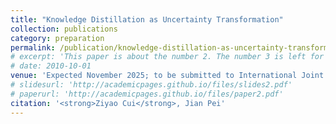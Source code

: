 ```yaml
---
title: "Knowledge Distillation as Uncertainty Transformation"
collection: publications
category: preparation
permalink: /publication/knowledge-distillation-as-uncertainty-transformation
# excerpt: 'This paper is about the number 2. The number 3 is left for future work.'
# date: 2010-10-01
venue: 'Expected November 2025; to be submitted to International Joint Conference on Artificial Intelligence (IJCAI) 2026'
# slidesurl: 'http://academicpages.github.io/files/slides2.pdf'
# paperurl: 'http://academicpages.github.io/files/paper2.pdf'
citation: '<strong>Ziyao Cui</strong>, Jian Pei'
---
```

